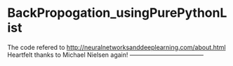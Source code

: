 # BackPropogation_usingPurePythonList
The code refered to http://neuralnetworksanddeeplearning.com/about.html 
Heartfelt thanks to Michael Nielsen again!
————————————
